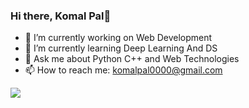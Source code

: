 ### Hi there, Komal Pal👋

- 🔭 I’m currently working on Web Development
- 🌱 I’m currently learning Deep Learning And DS
- 💬 Ask me about Python C++ and Web Technologies 
- 📫 How to reach me: komalpal0000@gmail.com


<img src="https://github-readme-stats.vercel.app/api?username=komal3120&&show_icons=true&title_color=purple&icon_color=orange&text_color=white&bg_color=black">

